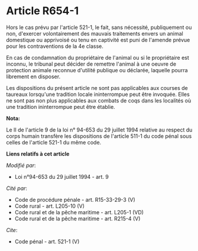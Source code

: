 # Article R654-1

Hors le cas prévu par l'article 521-1, le fait, sans nécessité, publiquement ou non, d'exercer volontairement des mauvais
traitements envers un animal domestique ou apprivoisé ou tenu en captivité est puni de l'amende prévue pour les
contraventions de la 4e classe. 

En cas de condamnation du propriétaire de l'animal ou si le propriétaire est inconnu, le tribunal peut décider de remettre
l'animal à une oeuvre de protection animale reconnue d'utilité publique ou déclarée, laquelle pourra librement en disposer. 

Les dispositions du présent article ne sont pas applicables aux courses de taureaux lorsqu'une tradition locale ininterrompue
peut être invoquée. Elles ne sont pas non plus applicables aux combats de coqs dans les localités où une tradition
ininterrompue peut être établie.

**Nota:**

Le II de l'article 9 de la loi n° 94-653 du 29 juillet 1994 relative au respect du corps humain transfère les dispositions de
l'article 511-1 du code pénal sous celles de l'article 521-1 du même code.

**Liens relatifs à cet article**

_Modifié par_:

  - Loi n°94-653 du 29 juillet 1994 - art. 9

_Cité par_:

  - Code de procédure pénale - art. R15-33-29-3 (V)
  - Code rural - art. L205-10 (V)
  - Code rural et de la pêche maritime - art. L205-1 (VD)
  - Code rural et de la pêche maritime - art. R215-4 (V)

_Cite_:

  - Code pénal - art. 521-1 (V)

